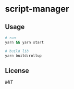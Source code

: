 # script-manager

## Usage

```sh
# run
yarn && yarn start

# build lib
yarn build:rollup
```

## License

_MIT_

